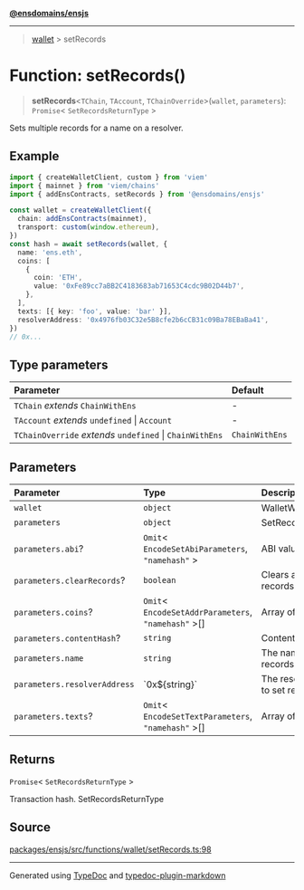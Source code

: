 [**@ensdomains/ensjs**](../README.md)

---

> [wallet](README.md) > setRecords

# Function: setRecords()

> **setRecords**\<`TChain`, `TAccount`, `TChainOverride`\>(`wallet`, `parameters`): `Promise`\< `SetRecordsReturnType` \>

Sets multiple records for a name on a resolver.

## Example

```ts
import { createWalletClient, custom } from 'viem'
import { mainnet } from 'viem/chains'
import { addEnsContracts, setRecords } from '@ensdomains/ensjs'

const wallet = createWalletClient({
  chain: addEnsContracts(mainnet),
  transport: custom(window.ethereum),
})
const hash = await setRecords(wallet, {
  name: 'ens.eth',
  coins: [
    {
      coin: 'ETH',
      value: '0xFe89cc7aBB2C4183683ab71653C4cdc9B02D44b7',
    },
  ],
  texts: [{ key: 'foo', value: 'bar' }],
  resolverAddress: '0x4976fb03C32e5B8cfe2b6cCB31c09Ba78EBaBa41',
})
// 0x...
```

## Type parameters

| Parameter                                                | Default        |
| :------------------------------------------------------- | :------------- |
| `TChain` _extends_ `ChainWithEns`                        | -              |
| `TAccount` _extends_ `undefined` \| `Account`            | -              |
| `TChainOverride` _extends_ `undefined` \| `ChainWithEns` | `ChainWithEns` |

## Parameters

| Parameter                    | Type                                                  | Description                            |
| :--------------------------- | :---------------------------------------------------- | :------------------------------------- |
| `wallet`                     | `object`                                              | WalletWithEns                          |
| `parameters`                 | `object`                                              | SetRecordsParameters                   |
| `parameters.abi`?            | `Omit`\< `EncodeSetAbiParameters`, `"namehash"` \>    | ABI value                              |
| `parameters.clearRecords`?   | `boolean`                                             | Clears all current records             |
| `parameters.coins`?          | `Omit`\< `EncodeSetAddrParameters`, `"namehash"` \>[] | Array of coin records                  |
| `parameters.contentHash`?    | `string`                                              | ContentHash value                      |
| `parameters.name`            | `string`                                              | The name to set records for            |
| `parameters.resolverAddress` | \`0x$\{string}\`                                      | The resolver address to set records on |
| `parameters.texts`?          | `Omit`\< `EncodeSetTextParameters`, `"namehash"` \>[] | Array of text records                  |

## Returns

`Promise`\< `SetRecordsReturnType` \>

Transaction hash. SetRecordsReturnType

## Source

[packages/ensjs/src/functions/wallet/setRecords.ts:98](https://github.com/ensdomains/ensjs-v3/blob/278f5349/packages/ensjs/src/functions/wallet/setRecords.ts#L98)

---

Generated using [TypeDoc](https://typedoc.org/) and [typedoc-plugin-markdown](https://www.npmjs.com/package/typedoc-plugin-markdown)

